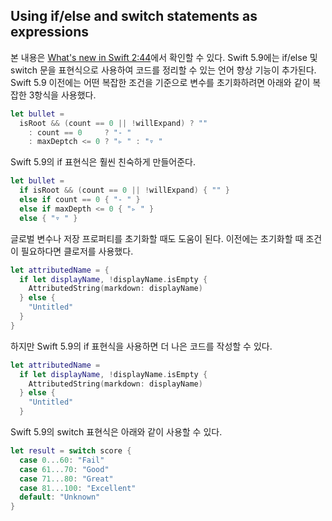 ## Using if/else and switch statements as expressions

본 내용은 [What's new in Swift 2:44](https://developer.apple.com/videos/play/wwdc2023/10164/?time=164)에서 확인할 수 있다. Swift 5.9에는 if/else 및 switch 문을 표현식으로 사용하여 코드를 정리할 수 있는 언어 향상 기능이 추가된다. Swift 5.9 이전에는 어떤 복잡한 조건을 기준으로 변수를 초기화하려면 아래와 같이 복잡한 3항식을 사용했다.

```swift
let bullet =
  isRoot && (count == 0 || !willExpand) ? ""
    : count == 0     ? "- "
    : maxDeptch <= 0 ? "▹ " : "▿ "
```

Swift 5.9의 if 표현식은 훨씬 친숙하게 만들어준다.

```swift
let bullet =
  if isRoot && (count == 0 || !willExpand) { "" }
  else if count == 0 { "- " }
  else if maxDepth <= 0 { "▹ " }
  else { "▿ " }
```

글로벌 변수나 저장 프로퍼티를 초기화할 때도 도움이 된다. 이전에는 초기화할 때 조건이 필요하다면 클로저를 사용했다.

```swift
let attributedName = {
  if let displayName, !displayName.isEmpty {
    AttributedString(markdown: displayName)
  } else {
    "Untitled"
  }
}
```

하지만 Swift 5.9의 if 표현식을 사용하면 더 나은 코드를 작성할 수 있다.

```swift
let attributedName =
  if let displayName, !displayName.isEmpty {
    AttributedString(markdown: displayName)
  } else {
    "Untitled"
  }
```

Swift 5.9의 switch 표현식은 아래와 같이 사용할 수 있다.

```swift
let result = switch score {
  case 0...60: "Fail"
  case 61...70: "Good"
  case 71...80: "Great"
  case 81...100: "Excellent"
  default: "Unknown"
}
```